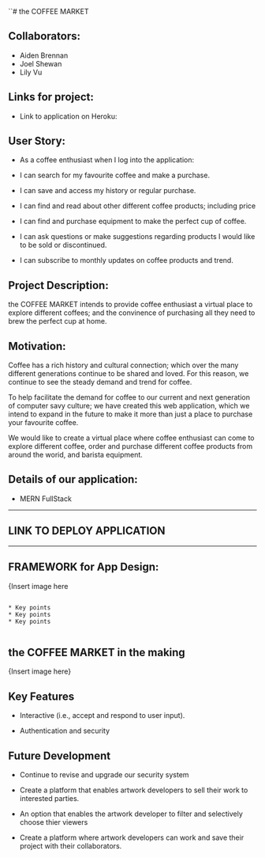 ``# the COFFEE MARKET

## Collaborators:

* Aiden Brennan
* Joel Shewan
* Lily Vu


## Links for project:

- Link to application on Heroku:



## User Story:

* As a coffee enthusiast when I log into the application:

* I can search for my favourite coffee and make a purchase.

* I can save and access my history or regular purchase.

* I can find and read about other different coffee products; including price

* I can find and purchase equipment to make the perfect cup of coffee. 

* I can ask questions or make suggestions regarding products I would like to be sold or discontinued. 

* I can subscribe to monthly updates on coffee products and trend. 



## Project Description:

the COFFEE MARKET intends to provide coffee enthusiast a virtual place to explore different coffees; and the convinence of purchasing all they need to brew the perfect cup at home. 


## Motivation:

Coffee has a rich history and cultural connection; which over the many different generations continue to be shared and loved. For this reason, we continue to see the steady demand and trend for coffee. 

To help facilitate the demand for coffee to our current and next generation of computer savy culture; we have created this web application, which we intend to expand in the future to make it more than just a place to purchase your favourite coffee.

We would like to create a virtual place where coffee enthusiast can come to explore different coffee, order and purchase different coffee products from around the worid, and barista equipment.


## Details of our application:

* MERN FullStack

**********************************************
## LINK TO DEPLOY APPLICATION


**********************************************

## FRAMEWORK for App Design:

{Insert image here



``````````````````````````````````````````````````````````````````````````````````````````````````````````````````````````````````````````

* Key points
* Key points
* Key points


``````````````````````````````````````````````````````````````````````````````````````````````````````````````````````````````````````````


## the COFFEE MARKET in the making

{Insert image here}




## Key Features

- Interactive (i.e., accept and respond to user input).

- Authentication and security

## Future Development

- Continue to revise and upgrade our security system

- Create a platform that enables artwork developers to sell their work to interested parties.

- An option that enables the artwork developer to filter and selectively choose thier viewers

- Create a platform where artwork developers can work and save their project with their collaborators.
